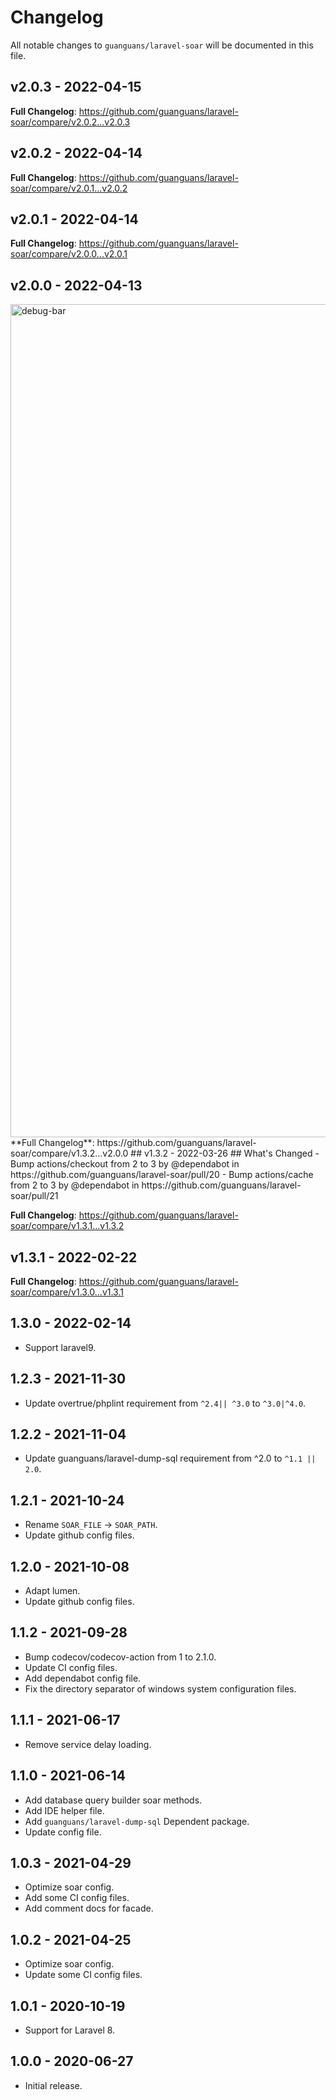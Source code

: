 # Changelog

All notable changes to `guanguans/laravel-soar` will be documented in this file.

## v2.0.3 - 2022-04-15

**Full Changelog**: https://github.com/guanguans/laravel-soar/compare/v2.0.2...v2.0.3

## v2.0.2 - 2022-04-14

**Full Changelog**: https://github.com/guanguans/laravel-soar/compare/v2.0.1...v2.0.2

## v2.0.1 - 2022-04-14

**Full Changelog**: https://github.com/guanguans/laravel-soar/compare/v2.0.0...v2.0.1

## v2.0.0 - 2022-04-13

<img width="1333" alt="debug-bar" src="https://user-images.githubusercontent.com/22309277/163159595-1ad269a7-0360-407a-b711-87e1ab08ee48.png">
**Full Changelog**: https://github.com/guanguans/laravel-soar/compare/v1.3.2...v2.0.0
## v1.3.2 - 2022-03-26
## What's Changed
- Bump actions/checkout from 2 to 3 by @dependabot in https://github.com/guanguans/laravel-soar/pull/20
- Bump actions/cache from 2 to 3 by @dependabot in https://github.com/guanguans/laravel-soar/pull/21

**Full Changelog**: https://github.com/guanguans/laravel-soar/compare/v1.3.1...v1.3.2

## v1.3.1 - 2022-02-22

**Full Changelog**: https://github.com/guanguans/laravel-soar/compare/v1.3.0...v1.3.1

## 1.3.0 - 2022-02-14

- Support laravel9.

## 1.2.3 - 2021-11-30

- Update overtrue/phplint requirement from `^2.4|| ^3.0` to `^3.0|^4.0`.

## 1.2.2 - 2021-11-04

- Update guanguans/laravel-dump-sql requirement from  ^2.0 to `^1.1 || 2.0`.

## 1.2.1 - 2021-10-24

- Rename `SOAR_FILE` -> `SOAR_PATH`.
- Update github config files.

## 1.2.0 - 2021-10-08

- Adapt lumen.
- Update github config files.

## 1.1.2 - 2021-09-28

- Bump codecov/codecov-action from 1 to 2.1.0.
- Update CI config files.
- Add dependabot config file.
- Fix the directory separator of windows system configuration files.

## 1.1.1 - 2021-06-17

- Remove service delay loading.

## 1.1.0 - 2021-06-14

- Add database query builder soar methods.
- Add IDE helper file.
- Add `guanguans/laravel-dump-sql` Dependent package.
- Update config file.

## 1.0.3 - 2021-04-29

- Optimize soar config.
- Add some CI config files.
- Add comment docs for facade.

## 1.0.2 - 2021-04-25

- Optimize soar config.
- Update some CI config files.

## 1.0.1 - 2020-10-19

- Support for Laravel 8.

## 1.0.0 - 2020-06-27

- Initial release.
